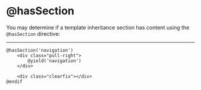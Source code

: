 # @hasSection

You may determine if a template inheritance section has content using the `@hasSection` directive:

---

```blade
@hasSection('navigation')
    <div class="pull-right">
        @yield('navigation')
    </div>

    <div class="clearfix"></div>
@endif
```
